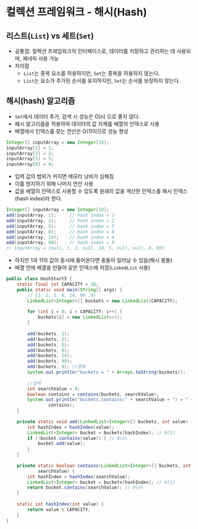 # 컬렉션 프레임워크 - 해시(Hash)
## 리스트(`List`) vs 세트(`Set`)
- 공통점: 컬렉션 프레임워크의 인터페이스로, 데이터를 저장하고 관리하는 데 사용되며, 제네릭 사용 가능
- 차이점
  - `List`는 중복 요소를 허용하지만, `Set`는 중복을 허용하지 않는다.
  - `List`는 요소가 추가된 순서를 유지하지만, `Set`는 순서를 보장하지 않는다.
## 해시(hash) 알고리즘
- `Set`에서 데이터 추가, 검색 시 성능은 O(n) 으로 좋지 않다.
- 해시 알고리즘을 적용하여 데이터의 값 자체를 배열의 인덱스로 사용
- 배열에서 인덱스를 찾는 연산은 O(1)이므로 성능 향상
```java
Integer[] inputArray = new Integer[10];
inputArray[1] = 1;
inputArray[2] = 2;
inputArray[5] = 5;
inputArray[8] = 8;
```
- 입력 값의 범위가 커지면 메모리 낭비가 심해짐
- 이를 방지하기 위해 나머지 연산 사용
- 값을 배열의 인덱스로 사용할 수 있도록 원래의 값을 계산한 인덱스를 해시 인덱스(hash index)라 한다.
```java
Integer[] inputArray = new Integer[10];
add(inputArray, 1);     // hash index = 1
add(inputArray, 2);     // hash index = 2
add(inputArray, 5);     // hash index = 5
add(inputArray, 8);     // hash index = 8
add(inputArray, 14);    // hash index = 4
add(inputArray, 99);    // hash index = 9
// inputArray = [null, 1, 2, null, 14, 5, null, null, 8, 99]
```
- 하지만 1과 11의 값이 동시에 들어온다면 충돌이 일어날 수 있음(해시 충돌)
- 배열 안에 배열을 만들어 같은 인덱스에 저장(`LinkedList` 사용)
```java
public class HashStart5 {
    static final int CAPACITY = 10;
    public static void main(String[] args) {
        // {1, 2, 5, 8, 14, 99 ,9}
        LinkedList<Integer>[] buckets = new LinkedList[CAPACITY];
        
        for (int i = 0; i < CAPACITY; i++) {
            buckets[i] = new LinkedList<>();
        }
        
        add(buckets, 1);
        add(buckets, 2);
        add(buckets, 5);
        add(buckets, 8);
        add(buckets, 14);
        add(buckets, 99);
        add(buckets, 9); //중복
        System.out.println("buckets = " + Arrays.toString(buckets));
        
        //검색
        int searchValue = 9;
        boolean contains = contains(buckets, searchValue);
        System.out.println("buckets.contains(" + searchValue + ") = " +
                contains);
    }
    
    private static void add(LinkedList<Integer>[] buckets, int value) {
        int hashIndex = hashIndex(value);
        LinkedList<Integer> bucket = buckets[hashIndex]; // O(1)
        if (!bucket.contains(value)) { // O(n)
            bucket.add(value);
        }
    }
    
    private static boolean contains(LinkedList<Integer>[] buckets, int
            searchValue) {
        int hashIndex = hashIndex(searchValue);
        LinkedList<Integer> bucket = buckets[hashIndex]; // O(1)
        return bucket.contains(searchValue); // O(n)
    }
    
    static int hashIndex(int value) {
        return value % CAPACITY;
    }
}
```